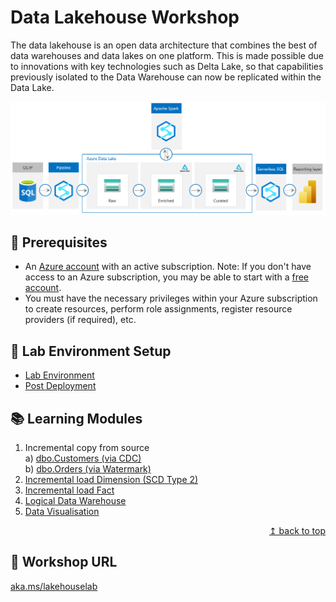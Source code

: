 # Data Lakehouse Workshop

The data lakehouse is an open data architecture that combines the best of data warehouses and data lakes on one platform. This is made possible due to innovations with key technologies such as Delta Lake, so that capabilities previously isolated to the Data Warehouse can now be replicated within the Data Lake.

![Data Lakehouse with Azure Synapse Analytics](./images/readme/001.png)

## :thinking: Prerequisites

* An [Azure account](https://azure.microsoft.com/en-us/free/) with an active subscription. Note: If you don't have access to an Azure subscription, you may be able to start with a [free account](https://www.azure.com/free).
* You must have the necessary privileges within your Azure subscription to create resources, perform role assignments, register resource providers (if required), etc.

## :test_tube: Lab Environment Setup
* [Lab Environment](./modules/module00.md)
* [Post Deployment](./modules/moduleXX.md)

## :books: Learning Modules

1. Incremental copy from source  
    a) [dbo.Customers (via CDC)](./modules/module01a.md)  
    b) [dbo.Orders (via Watermark)](./modules/module01b.md)
2. [Incremental load Dimension (SCD Type 2)](./modules/module02.md)
3. [Incremental load Fact](./modules/module03.md)
4. [Logical Data Warehouse](./modules/module04.md)
5. [Data Visualisation](./modules/module05.md)

<div align="right"><a href="#data-lakehouse-workshop">↥ back to top</a></div>

## :link: Workshop URL

[aka.ms/lakehouselab](https://aka.ms/lakehouselab)
